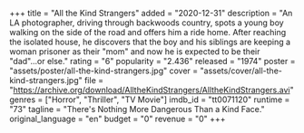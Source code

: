 +++
title = "All the Kind Strangers"
added = "2020-12-31"
description = "An LA photographer, driving through backwoods country, spots a young boy walking on the side of the road and offers him a ride home. After reaching the isolated house, he discovers that the boy and his siblings are keeping a woman prisoner as their \"mom\" and now he is expected to be their \"dad\"...or else."
rating = "6"
popularity = "2.436"
released = "1974"
poster = "assets/poster/all-the-kind-strangers.jpg"
cover = "assets/cover/all-the-kind-strangers.jpg"
file = "https://archive.org/download/AlltheKindStrangers/AlltheKindStrangers.avi"
genres = ["Horror", "Thriller", "TV Movie"]
imdb_id = "tt0071120"
runtime = "73"
tagline = "There's Nothing More Dangerous Than a Kind Face."
original_language = "en"
budget = "0"
revenue = "0"
+++
